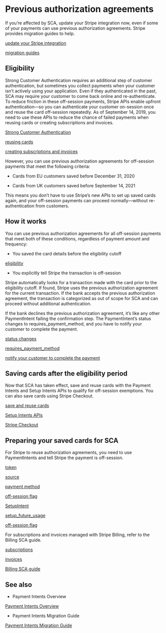 # Previous authorization agreements

If you’re affected by SCA, update your Stripe integration now, even if some of your payments can use previous authorization agreements. Stripe provides migration guides to help.

[update your Stripe integration](/strong-customer-authentication#preparing)

[migration guides](/strong-customer-authentication/migration)

## Eligibility

Strong Customer Authentication requires an additional step of customer authentication, but sometimes you collect payments when your customer isn’t actively using your application. Even if they authenticated in the past, SCA may require your customer to come back online and re-authenticate. To reduce friction in these off-session payments, Stripe APIs enable upfront authentication—so you can authenticate your customer on-session once and reuse the card off-session repeatedly. As of September 14, 2019, you need to use these APIs to reduce the chance of failed payments when reusing cards or creating subscriptions and invoices.

[Strong Customer Authentication](/strong-customer-authentication)

[reusing cards](/payments/save-and-reuse)

[creating subscriptions and invoices](/billing/migration/strong-customer-authentication)

However, you can use previous authorization agreements for off-session payments that meet the following criteria:

- Cards from EU customers saved before December 31, 2020

- Cards from UK customers saved before September 14, 2021

This means you don’t have to use Stripe’s new APIs to set up saved cards again, and your off-session payments can proceed normally—without re-authentication from customers.

## How it works

You can use previous authorization agreements for all off-session payments that meet both of these conditions, regardless of payment amount and frequency:

- You saved the card details before the eligibility cutoff

[eligibility](#eligibility)

- You explicitly tell Stripe the transaction is off-session

Stripe automatically looks for a transaction made with the card prior to the eligibility cutoff. If found, Stripe uses the previous authorization agreement for the current transaction. If the bank accepts the previous authorization agreement, the transaction is categorized as out of scope for SCA and can proceed without additional authentication.

If the bank declines the previous authorization agreement, it’s like any other PaymentIntent failing the confirmation step. The PaymentIntent’s status changes to requires_payment_method, and you have to notify your customer to complete the payment.

[status changes](/payments/save-and-reuse?platform=web&ui=elements#charge-saved-payment-method)

[requires_payment_method](/upgrades#2019-02-11)

[notify your customer to complete the payment](/payments/save-and-reuse?platform=web&ui=elements#charge-saved-payment-method)

## Saving cards after the eligibility period

Now that SCA has taken effect, save and reuse cards with the Payment Intents and Setup Intents APIs to qualify for off-session exemptions. You can also save cards using Stripe Checkout.

[save and reuse cards](/payments/save-and-reuse)

[Setup Intents APIs](/api/setup_intents)

[Stripe Checkout](/payments/save-and-reuse?platform=checkout)

## Preparing your saved cards for SCA

For Stripe to reuse authorization agreements, you need to use PaymentIntents and tell Stripe the payment is off-session.

[token](/saving-cards)

[source](/sources/cards)

[payment method](/payments/save-during-payment)

[off-session flag](/payments/save-and-reuse?platform=web&ui=elements#charge-saved-payment-method)

[SetupIntent](/payments/save-and-reuse)

[setup_future_usage](/api/payment_intents/create#create_payment_intent-setup_future_usage)

[off-session flag](/payments/save-and-reuse?platform=web&ui=elements#charge-saved-payment-method)

For subscriptions and invoices managed with Stripe Billing, refer to the Billing SCA guide.

[subscriptions](/billing/subscriptions/creating)

[invoices](/api/invoices)

[Billing SCA guide](/billing/migration/strong-customer-authentication#previous-agreements)

## See also

- Payment Intents Overview

[Payment Intents Overview](/payments/payment-intents)

- Payment Intents Migration Guide

[Payment Intents Migration Guide](/payments/payment-intents/migration)

